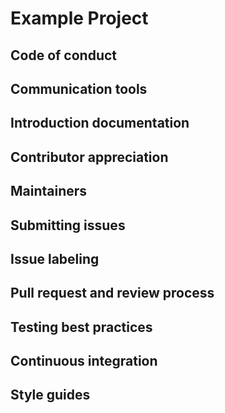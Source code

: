 # Example Project

## Code of conduct
## Communication tools
## Introduction documentation
## Contributor appreciation
## Maintainers
## Submitting issues
## Issue labeling
## Pull request and review process
## Testing best practices
## Continuous integration
## Style guides
